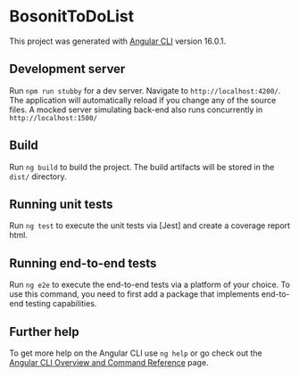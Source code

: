 # BosonitToDoList

This project was generated with [Angular CLI](https://github.com/angular/angular-cli) version 16.0.1.

## Development server

Run `npm run stubby` for a dev server. Navigate to `http://localhost:4200/`. The application will automatically reload if you change any of the source files.
A mocked server simulating back-end also runs concurrently in `http://localhost:1500/`

## Build

Run `ng build` to build the project. The build artifacts will be stored in the `dist/` directory.

## Running unit tests

Run `ng test` to execute the unit tests via [Jest] and create a coverage report html.

## Running end-to-end tests

Run `ng e2e` to execute the end-to-end tests via a platform of your choice. To use this command, you need to first add a package that implements end-to-end testing capabilities.

## Further help

To get more help on the Angular CLI use `ng help` or go check out the [Angular CLI Overview and Command Reference](https://angular.io/cli) page.

